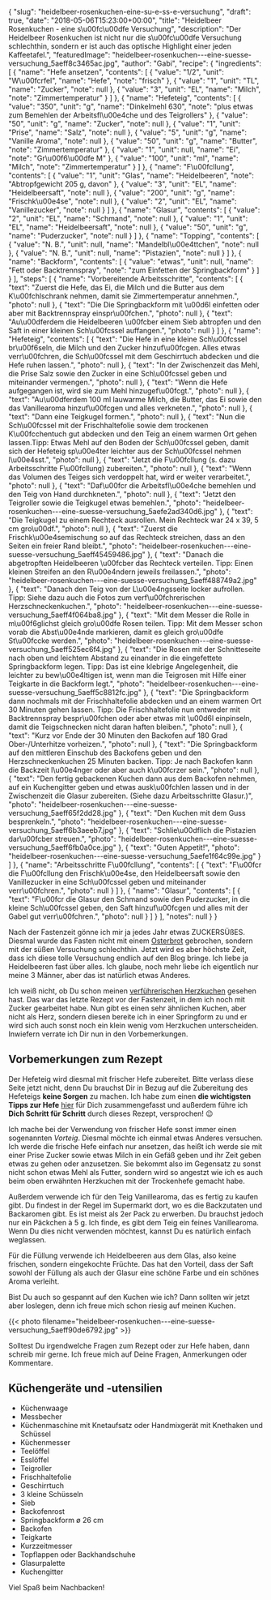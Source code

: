 {
    "slug": "heidelbeer-rosenkuchen-eine-su-e-ss-e-versuchung",
    "draft": true,
    "date": "2018-05-06T15:23:00+00:00",
    "title": "Heidelbeer Rosenkuchen - eine s\u00fc\u00dfe Versuchung",
    "description": "Der Heidelbeer Rosenkuchen ist nicht nur die s\u00fc\u00dfe Versuchung schlechthin, sondern er ist auch das optische Highlight einer jeden Kaffeetafel.",
    "featuredImage": "heidelbeer-rosenkuchen---eine-suesse-versuchung_5aeff8c3465ac.jpg",
    "author": "Gabi",
    "recipe": {
        "ingredients": [
            {
                "name": "Hefe ansetzen",
                "contents": [
                    {
                        "value": "1\/2",
                        "unit": "W\u00fcrfel",
                        "name": "Hefe",
                        "note": "frisch"
                    },
                    {
                        "value": "1",
                        "unit": "TL",
                        "name": "Zucker",
                        "note": null
                    },
                    {
                        "value": "3",
                        "unit": "EL",
                        "name": "Milch",
                        "note": "Zimmertemperatur"
                    }
                ]
            },
            {
                "name": "Hefeteig",
                "contents": [
                    {
                        "value": "350",
                        "unit": "g",
                        "name": "Dinkelmehl 630",
                        "note": "plus etwas zum Bemehlen der Arbeitsfl\u00e4che und des Teigrollers"
                    },
                    {
                        "value": "50",
                        "unit": "g",
                        "name": "Zucker",
                        "note": null
                    },
                    {
                        "value": "1",
                        "unit": "Prise",
                        "name": "Salz",
                        "note": null
                    },
                    {
                        "value": "5",
                        "unit": "g",
                        "name": "Vanille Aroma",
                        "note": null
                    },
                    {
                        "value": "50",
                        "unit": "g",
                        "name": "Butter",
                        "note": "Zimmertemperatur"
                    },
                    {
                        "value": "1",
                        "unit": null,
                        "name": "Ei",
                        "note": "Gr\u00f6\u00dfe M"
                    },
                    {
                        "value": "100",
                        "unit": "ml",
                        "name": "Milch",
                        "note": "Zimmertemperatur"
                    }
                ]
            },
            {
                "name": "F\u00fcllung",
                "contents": [
                    {
                        "value": "1",
                        "unit": "Glas",
                        "name": "Heidelbeeren",
                        "note": "Abtropfgewicht 205 g, davon"
                    },
                    {
                        "value": "3",
                        "unit": "EL",
                        "name": "Heidelbeersaft",
                        "note": null
                    },
                    {
                        "value": "200",
                        "unit": "g",
                        "name": "Frischk\u00e4se",
                        "note": null
                    },
                    {
                        "value": "2",
                        "unit": "EL",
                        "name": "Vanillezucker",
                        "note": null
                    }
                ]
            },
            {
                "name": "Glasur",
                "contents": [
                    {
                        "value": "2",
                        "unit": "EL",
                        "name": "Schmand",
                        "note": null
                    },
                    {
                        "value": "1",
                        "unit": "EL",
                        "name": "Heidelbeersaft",
                        "note": null
                    },
                    {
                        "value": "50",
                        "unit": "g",
                        "name": "Puderzucker",
                        "note": null
                    }
                ]
            },
            {
                "name": "Topping",
                "contents": [
                    {
                        "value": "N. B.",
                        "unit": null,
                        "name": "Mandelbl\u00e4ttchen",
                        "note": null
                    },
                    {
                        "value": "N. B.",
                        "unit": null,
                        "name": "Pistazien",
                        "note": null
                    }
                ]
            },
            {
                "name": "Backform",
                "contents": [
                    {
                        "value": "etwas",
                        "unit": null,
                        "name": "Fett oder Backtrennspray",
                        "note": "zum Einfetten der Springbackform"
                    }
                ]
            }
        ],
        "steps": [
            {
                "name": "Vorbereitende Arbeitsschritte",
                "contents": [
                    {
                        "text": "Zuerst die Hefe, das Ei, die Milch und die Butter aus dem K\u00fchlschrank nehmen, damit sie Zimmertemperatur annehmen.",
                        "photo": null
                    },
                    {
                        "text": "Die Die Springbackform mit \u00d6l einfetten oder aber mit Backtrennspray einspr\u00fchen.",
                        "photo": null
                    },
                    {
                        "text": "Au\u00dferdem die Heidelbeeren \u00fcber einem Sieb abtropfen und den Saft in einer kleinen Sch\u00fcssel auffangen.",
                        "photo": null
                    }
                ]
            },
            {
                "name": "Hefeteig",
                "contents": [
                    {
                        "text": "Die Hefe in eine kleine Sch\u00fcssel br\u00f6seln, die Milch und den Zucker hinzuf\u00fcgen. Alles etwas verr\u00fchren, die Sch\u00fcssel mit dem Geschirrtuch abdecken und die Hefe ruhen lassen.",
                        "photo": null
                    },
                    {
                        "text": "In der Zwischenzeit das Mehl, die Prise Salz sowie den Zucker in eine Sch\u00fcssel geben und miteinander vermengen.",
                        "photo": null
                    },
                    {
                        "text": "Wenn die Hefe aufgegangen ist, wird sie zum Mehl hinzugef\u00fcgt.",
                        "photo": null
                    },
                    {
                        "text": "Au\u00dferdem 100 ml lauwarme Milch, die Butter, das Ei sowie den das Vanillearoma hinzuf\u00fcgen und alles verkneten.",
                        "photo": null
                    },
                    {
                        "text": "Dann eine Teigkugel formen.",
                        "photo": null
                    },
                    {
                        "text": "Nun die Sch\u00fcssel mit der Frischhaltefolie sowie dem trockenen K\u00fcchentuch gut abdecken und den Teig an einem warmen Ort gehen lassen.Tipp: Etwas Mehl auf den Boden der Sch\u00fcssel geben, damit sich der Hefeteig sp\u00e4ter leichter aus der Sch\u00fcssel nehmen l\u00e4sst.",
                        "photo": null
                    },
                    {
                        "text": "Jetzt die F\u00fcllung (s. dazu Arbeitsschritte F\u00fcllung) zubereiten.",
                        "photo": null
                    },
                    {
                        "text": "Wenn das Volumen des Teiges sich verdoppelt hat, wird er weiter verarbeitet.",
                        "photo": null
                    },
                    {
                        "text": "Daf\u00fcr die Arbeitsfl\u00e4che bemehlen und den Teig von Hand durchkneten.",
                        "photo": null
                    },
                    {
                        "text": "Jetzt den Teigroller sowie die Teigkugel etwas bemehlen.",
                        "photo": "heidelbeer-rosenkuchen---eine-suesse-versuchung_5aefe2ad340d6.jpg"
                    },
                    {
                        "text": "Die Teigkugel zu einem Rechteck ausrollen. Mein Rechteck war 24 x 39, 5 cm gro\u00df.",
                        "photo": null
                    },
                    {
                        "text": "Zuerst die Frischk\u00e4semischung so auf das Rechteck streichen, dass an den Seiten ein freier Rand bleibt.",
                        "photo": "heidelbeer-rosenkuchen---eine-suesse-versuchung_5aeff45459486.jpg"
                    },
                    {
                        "text": "Danach die abgetropften Heidelbeeren \u00fcber das Rechteck verteilen. Tipp: Einen kleinen Streifen an den R\u00e4ndern jeweils freilassen.",
                        "photo": "heidelbeer-rosenkuchen---eine-suesse-versuchung_5aeff488749a2.jpg"
                    },
                    {
                        "text": "Danach den Teig von der L\u00e4ngsseite locker aufrollen. Tipp: Siehe dazu auch die Fotos zum verf\u00fchrerischen Herzschneckenkuchen.",
                        "photo": "heidelbeer-rosenkuchen---eine-suesse-versuchung_5aeff4f064ba8.jpg"
                    },
                    {
                        "text": "Mit dem Messer die Rolle in m\u00f6glichst gleich gro\u00dfe Rosen teilen. Tipp: Mit dem Messer schon vorab die Abst\u00e4nde markieren, damit es gleich gro\u00dfe St\u00fccke werden.",
                        "photo": "heidelbeer-rosenkuchen---eine-suesse-versuchung_5aeff525ec6f4.jpg"
                    },
                    {
                        "text": "Die Rosen mit der Schnitteseite nach oben und leichtem Abstand zu einander in die eingefettete Springbackform legen. Tipp: Das ist eine klebrige Angelegenheit, die leichter zu bew\u00e4ltigen ist, wenn man die Teigrosen mit Hilfe einer Teigkarte in die Backform legt.",
                        "photo": "heidelbeer-rosenkuchen---eine-suesse-versuchung_5aeff5c8812fc.jpg"
                    },
                    {
                        "text": "Die Springbackform dann nochmals mit der Frischhaltefolie abdecken und an einem warmen Ort 30 Minuten gehen lassen. Tipp: Die Frischhaltefolie nun entweder mit Backtrennspray bespr\u00fchen oder aber etwas mit \u00d6l einpinseln, damit die Teigschnecken nicht daran haften bleiben.",
                        "photo": null
                    },
                    {
                        "text": "Kurz vor Ende der 30 Minuten den Backofen auf 180 Grad Ober-\/Unterhitze vorheizen.",
                        "photo": null
                    },
                    {
                        "text": "Die Springbackform auf den mittleren Einschub des Backofens geben und den Herzschneckenkuchen 25 Minuten backen. Tipp: Je nach Backofen kann die Backzeit l\u00e4nger oder aber auch k\u00fcrzer sein.",
                        "photo": null
                    },
                    {
                        "text": "Den fertig gebackenen Kuchen dann aus dem Backofen nehmen, auf ein Kuchengitter geben und etwas ausk\u00fchlen lassen und in der Zwischenzeit die Glasur zubereiten. (Siehe dazu Arbeitsschritte Glasur.)",
                        "photo": "heidelbeer-rosenkuchen---eine-suesse-versuchung_5aeff65f2dd28.jpg"
                    },
                    {
                        "text": "Den Kuchen mit dem Guss besprenkeln.",
                        "photo": "heidelbeer-rosenkuchen---eine-suesse-versuchung_5aeff6b3aeeb7.jpg"
                    },
                    {
                        "text": "Schlie\u00dflich die Pistazien dar\u00fcber streuen.",
                        "photo": "heidelbeer-rosenkuchen---eine-suesse-versuchung_5aeff6fb0a0ce.jpg"
                    },
                    {
                        "text": "Guten Appetit!",
                        "photo": "heidelbeer-rosenkuchen---eine-suesse-versuchung_5aefe1f64c99e.jpg"
                    }
                ]
            },
            {
                "name": "Arbeitsschritte F\u00fcllung",
                "contents": [
                    {
                        "text": "F\u00fcr die F\u00fcllung den Frischk\u00e4se, den Heidelbeersaft sowie den Vanillezucker in eine Sch\u00fcssel geben und miteinander verr\u00fchren.",
                        "photo": null
                    }
                ]
            },
            {
                "name": "Glasur",
                "contents": [
                    {
                        "text": "F\u00fcr die Glasur den Schmand sowie den Puderzucker, in die kleine Sch\u00fcssel geben, den Saft hinzuf\u00fcgen und alles mit der Gabel gut verr\u00fchren.",
                        "photo": null
                    }
                ]
            }
        ],
        "notes": null
    }
}

Nach der Fastenzeit gönne ich mir ja jedes Jahr etwas ZUCKERSÜßES. Diesmal wurde das Fasten nicht mit einem [Osterbrot](https://kochfokus.de/artikel/suesses-no-knead-osterbrot/ "Osterbrot") gebrochen, sondern mit der süßen Versuchung schlechthin. Jetzt wird es aber höchste Zeit, dass ich diese tolle Versuchung endlich auf den Blog bringe. Ich liebe ja Heidelbeeren fast über alles. Ich glaube, noch mehr liebe ich eigentlich nur meine 3 Männer, aber das ist natürlich etwas Anderes.

Ich weiß nicht, ob Du schon meinen [verführerischen Herzkuchen](https://kochfokus.de/artikel/verfuehrerischer-herzschneckenkuchen/ "verführerischen Herzkuchen") gesehen hast. Das war das letzte Rezept vor der Fastenzeit, in dem ich noch mit Zucker gearbeitet habe. Nun gibt es einen sehr ähnlichen Kuchen, aber nicht als Herz, sondern diesen bereite ich in einer Springform zu und er wird sich auch sonst noch ein klein wenig vom Herzkuchen unterscheiden. Inwiefern verrate ich Dir nun in den Vorbemerkungen.

## Vorbemerkungen zum Rezept

Der Hefeteig wird diesmal mit frischer Hefe zubereitet. Bitte verlass diese Seite jetzt nicht, denn Du brauchst Dir in Bezug auf die Zubereitung des Hefeteigs **keine Sorgen** zu machen. Ich habe zum einen **die wichtigsten Tipps zur Hefe** [hier](https://kochfokus.de/artikel/hefe/ "hier") für Dich zusammengefasst und außerdem führe ich **Dich Schritt für Schritt** durch dieses Rezept, versprochen! 😉

Ich mache bei der Verwendung von frischer Hefe sonst immer einen sogenannten *Vorteig*. Diesmal möchte ich einmal etwas Anderes versuchen. Ich werde  die frische Hefe einfach nur ansetzen, das heißt ich werde sie mit einer Prise Zucker sowie etwas Milch in ein Gefäß geben und ihr Zeit geben etwas zu gehen oder anzusetzen. Sie bekommt also im Gegensatz zu sonst nicht schon etwas Mehl als Futter, sondern wird so angestzt wie ich es auch beim oben erwähnten Herzkuchen mit der Trockenhefe gemacht habe.

Außerdem  verwende ich für den Teig Vanillearoma, das es fertig zu kaufen gibt. Du findest in der Regel im Supermarkt dort, wo es die Backzutaten und Backaromen gibt. Es ist meist als 2er Pack zu erwerben. Du brauchst jedoch nur ein Päckchen à 5 g. Ich finde, es gibt dem Teig ein feines Vanillearoma. Wenn Du dies nicht verwenden möchtest, kannst Du es natürlich einfach weglassen.

Für die Füllung verwende ich Heidelbeeren aus dem Glas, also keine frischen, sondern eingekochte Früchte. Das hat den Vorteil, dass der Saft sowohl der Füllung als auch der Glasur eine schöne Farbe und ein schönes Aroma verleiht.

Bist Du auch so gespannt auf den Kuchen wie ich? Dann sollten wir jetzt aber loslegen, denn ich freue mich schon riesig auf meinen Kuchen.

{{< photo filename="heidelbeer-rosenkuchen---eine-suesse-versuchung_5aeff90de6792.jpg" >}}


Solltest Du irgendwelche Fragen zum Rezept oder zur Hefe haben, dann schreib mir gerne. Ich freue mich auf Deine Fragen, Anmerkungen oder Kommentare.

## Küchengeräte und -utensilien
- Küchenwaage
- Messbecher
- Küchenmaschine mit Knetaufsatz oder Handmixgerät mit Knethaken und Schüssel
- Küchenmesser
- Teelöffel
- Esslöffel
- Teigroller
- Frischhaltefolie
- Geschirrtuch
- 3 kleine Schüsseln
- Sieb
- Backofenrost
- Springbackform ø 26 cm
- Backofen
- Teigkarte
- Kurzzeitmesser
- Topflappen oder Backhandschuhe
- Glasurpalette
- Kuchengitter

Viel Spaß beim Nachbacken!